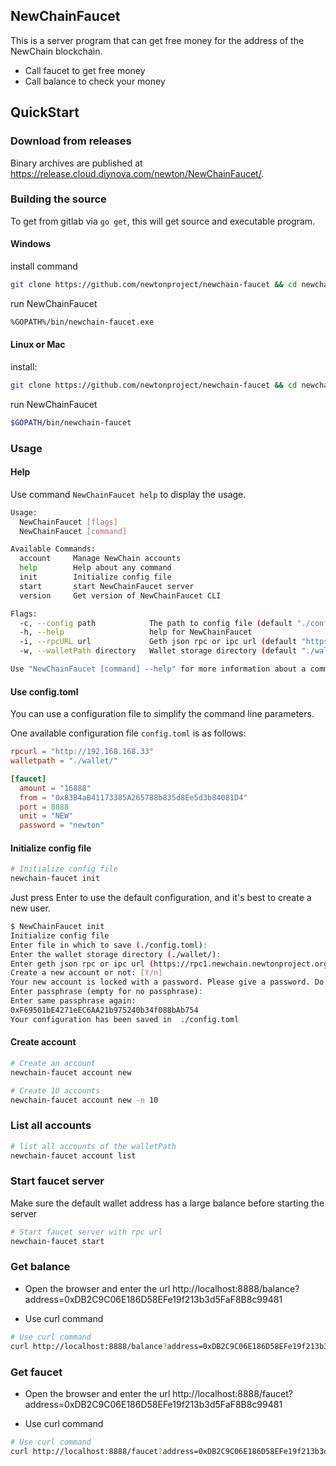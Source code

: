 ## NewChainFaucet

This is a server program that can get free money for the address of the NewChain blockchain.
* Call faucet to get free money
* Call balance to check your money

## QuickStart

### Download from releases

Binary archives are published at https://release.cloud.diynova.com/newton/NewChainFaucet/.

### Building the source

To get from gitlab via `go get`, this will get source and executable program.

#### Windows

install command

```bash
git clone https://github.com/newtonproject/newchain-faucet && cd newchain-faucet && make install
```

run NewChainFaucet

```bash
%GOPATH%/bin/newchain-faucet.exe
```

#### Linux or Mac

install:

```bash
git clone https://github.com/newtonproject/newchain-faucet && cd newchain-faucet && make install
```
run NewChainFaucet

```bash
$GOPATH/bin/newchain-faucet
```

### Usage

#### Help

Use command `NewChainFaucet help` to display the usage.

```bash
Usage:
  NewChainFaucet [flags]
  NewChainFaucet [command]

Available Commands:
  account     Manage NewChain accounts
  help        Help about any command
  init        Initialize config file
  start       start NewChainFaucet server
  version     Get version of NewChainFaucet CLI

Flags:
  -c, --config path            The path to config file (default "./config.toml")
  -h, --help                   help for NewChainFaucet
  -i, --rpcURL url             Geth json rpc or ipc url (default "https://rpc1.newchain.newtonproject.org")
  -w, --walletPath directory   Wallet storage directory (default "./wallet/")

Use "NewChainFaucet [command] --help" for more information about a command.
```

#### Use config.toml

You can use a configuration file to simplify the command line parameters.

One available configuration file `config.toml` is as follows:


```conf
rpcurl = "http://192.168.168.33"
walletpath = "./wallet/"

[faucet]
  amount = "16888"
  from = "0x83B4aB41173385A265788b835d8Ee5d3b84081D4"
  port = 8888
  unit = "NEW"
  password = "newton"
```

#### Initialize config file

```bash
# Initialize config file
newchain-faucet init
```

Just press Enter to use the default configuration, and it's best to create a new user.

```bash
$ NewChainFaucet init
Initialize config file
Enter file in which to save (./config.toml):
Enter the wallet storage directory (./wallet/):
Enter geth json rpc or ipc url (https://rpc1.newchain.newtonproject.org):
Create a new account or not: [Y/n]
Your new account is locked with a password. Please give a password. Do not forget this password.
Enter passphrase (empty for no passphrase):
Enter same passphrase again:
0xF69501bE4271eEC6AA21b975240b34f088bAb754
Your configuration has been saved in  ./config.toml
```

#### Create account

```bash
# Create an account
newchain-faucet account new

# Create 10 accounts
newchain-faucet account new -n 10
```

### List all accounts

```bash
# list all accounts of the walletPath
newchain-faucet account list
```

### Start faucet server

Make sure the default wallet address has a large balance before starting the server

```bash
# Start faucet server with rpc url
newchain-faucet start
```

### Get balance

* Open the browser and enter the url http://localhost:8888/balance?address=0xDB2C9C06E186D58EFe19f213b3d5FaF8B8c99481

* Use curl command

```bash
# Use curl command
curl http://localhost:8888/balance?address=0xDB2C9C06E186D58EFe19f213b3d5FaF8B8c99481
```

### Get faucet

* Open the browser and enter the url http://localhost:8888/faucet?address=0xDB2C9C06E186D58EFe19f213b3d5FaF8B8c99481

* Use curl command

```bash
# Use curl command
curl http://localhost:8888/faucet?address=0xDB2C9C06E186D58EFe19f213b3d5FaF8B8c99481
```
